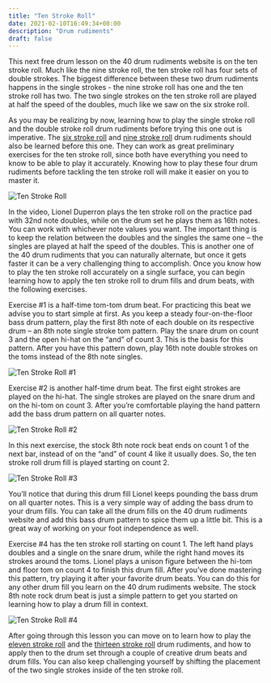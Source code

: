 ```yaml
---
title: "Ten Stroke Roll"
date: 2021-02-10T16:49:34+08:00
description: "Drum rudiments"
draft: false
---
```


This next free drum lesson on the 40 drum rudiments website is on the ten stroke roll. Much like the nine stroke roll, the ten stroke roll has four sets of double strokes. The biggest difference between these two drum rudiments happens in the single strokes - the nine stroke roll has one and the ten stroke roll has two. The two single strokes on the ten stroke roll are played at half the speed of the doubles, much like we saw on the six stroke roll.

As you may be realizing by now, learning how to play the single stroke roll and the double stroke roll drum rudiments before trying this one out is imperative. The [six stroke roll](https://www.40drumrudiments.com/six-stroke-roll/) and [nine stroke roll](https://www.40drumrudiments.com/nine-stroke-roll/) drum rudiments should also be learned before this one. They can work as great preliminary exercises for the ten stroke roll, since both have everything you need to know to be able to play it accurately. Knowing how to play these four drum rudiments before tackling the ten stroke roll will make it easier on you to master it.

![Ten Stroke Roll](https://i.loli.net/2021/02/10/bFJCySiwpXjKGeD.gif)

In the video, Lionel Duperron plays the ten stroke roll on the practice pad with 32nd note doubles, while on the drum set he plays them as 16th notes. You can work with whichever note values you want. The important thing is to keep the relation between the doubles and the singles the same one – the singles are played at half the speed of the doubles.
This is another one of the 40 drum rudiments that you can naturally alternate, but once it gets faster it can be a very challenging thing to accomplish. Once you know how to play the ten stroke roll accurately on a single surface, you can begin learning how to apply the ten stroke roll to drum fills and drum beats, with the following exercises.

Exercise #1 is a half-time tom-tom drum beat. For practicing this beat we advise you to start simple at first. As you keep a steady four-on-the-floor bass drum pattern, play the first 8th note of each double on its respective drum – an 8th note single stroke tom pattern. Play the snare drum on count 3 and the open hi-hat on the “and” of count 3. This is the basis for this pattern. After you have this pattern down, play 16th note double strokes on the toms instead of the 8th note singles.

![Ten Stroke Roll #1](https://i.loli.net/2021/02/10/irvA6XxeskwN1lE.gif)

Exercise #2 is another half-time drum beat. The first eight strokes are played on the hi-hat. The single strokes are played on the snare drum and on the hi-tom on count 3. After you’re comfortable playing the hand pattern add the bass drum pattern on all quarter notes.

![Ten Stroke Roll #2](https://i.loli.net/2021/02/10/LoS952wpTkA4gqy.gif)

In this next exercise, the stock 8th note rock beat ends on count 1 of the next bar, instead of on the “and” of count 4 like it usually does. So, the ten stroke roll drum fill is played starting on count 2.

![Ten Stroke Roll #3](https://i.loli.net/2021/02/10/ZV7PbCtcqXiQkUm.gif)

You’ll notice that during this drum fill Lionel keeps pounding the bass drum on all quarter notes. This is a very simple way of adding the bass drum to your drum fills. You can take all the drum fills on the 40 drum rudiments website and add this bass drum pattern to spice them up a little bit. This is a great way of working on your foot independence as well.

Exercise #4 has the ten stroke roll starting on count 1. The left hand plays doubles and a single on the snare drum, while the right hand moves its strokes around the toms. Lionel plays a unison figure between the hi-tom and floor tom on count 4 to finish this drum fill. After you’ve done mastering this pattern, try playing it after your favorite drum beats. You can do this for any other drum fill you learn on the 40 drum rudiments website. The stock 8th note rock drum beat is just a simple pattern to get you started on learning how to play a drum fill in context.

![Ten Stroke Roll #4](https://i.loli.net/2021/02/10/IAMWnChfpLPNiYB.gif)

After going through this lesson you can move on to learn how to play the [eleven stroke roll](https://www.40drumrudiments.com/eleven-stroke-roll/) and the [thirteen stroke roll](https://www.40drumrudiments.com/thirteen-stroke-roll/) drum rudiments, and how to apply then to the drum set through a couple of creative drum beats and drum  fills. You can also keep challenging yourself by shifting the placement of the two single strokes inside of the ten stroke roll.